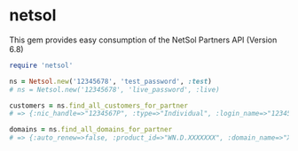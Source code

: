 netsol
======

This gem provides easy consumption of the NetSol Partners API (Version 6.8)

```ruby
require 'netsol'

ns = Netsol.new('12345678', 'test_password', :test)
# ns = Netsol.new('12345678', 'live_password', :live)

customers = ns.find_all_customers_for_partner
# => {:nic_handle=>"1234567P", :type=>"Individual", :login_name=>"1234567", :first_name=>"John", :last_name=>"Smith", :user_id=>"1234567"}, ...

domains = ns.find_all_domains_for_partner
# => {:auto_renew=>false, :product_id=>"WN.D.XXXXXXX", :domain_name=>"XXXXXX.COM", :customer_id=>"1234567", :product_type=>"Registration"}, ...
```
